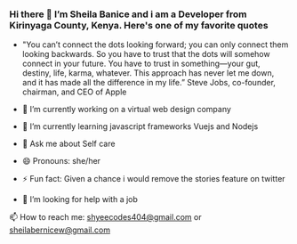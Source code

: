 ### Hi there 👋  I’m Sheila Banice  and i am a Developer from  Kirinyaga County, Kenya. Here's one of my favorite quotes 

- "You can’t connect the dots looking forward; you can only connect them looking backwards. So you have to trust that the dots will somehow connect in your future. You have to trust in something—your gut, destiny, life, karma, whatever. This approach has never let me down, and it has made all the difference in my life.”
                Steve Jobs, co-founder, chairman, and CEO of Apple



- 🔭 I’m currently working on  a virtual web design company
- 🌱 I’m currently learning  javascript frameworks Vuejs and Nodejs  
- 💬 Ask me about Self care 

- 😄 Pronouns: she/her 
- ⚡ Fun fact: Given a chance i would remove the stories feature on twitter
- 🤔 I’m looking for help with  a job 

📫 How to reach me: shyeecodes404@gmail.com or sheilabernicew@gmail.com 
 
